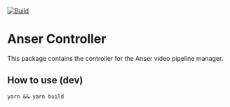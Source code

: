 [![Build](https://github.com/anser-tv/anser-controller/workflows/Node%20CI/badge.svg)](https://github.com/anser-tv/anser-controller/actions)

# Anser Controller

This package contains the controller for the Anser video pipeline manager.

## How to use (dev)

`yarn && yarn build`
